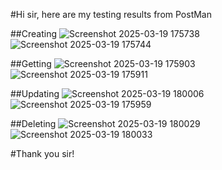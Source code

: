 #Hi sir, here are my testing results from PostMan

##Creating
![Screenshot 2025-03-19 175738](https://github.com/user-attachments/assets/7f009d27-46a1-45fc-88a6-034794b8ca16)
![Screenshot 2025-03-19 175744](https://github.com/user-attachments/assets/6e15b76c-38de-4e9c-b86d-3384b5496f26)

##Getting
![Screenshot 2025-03-19 175903](https://github.com/user-attachments/assets/7b9ca0bb-f40a-4153-8a69-5c5945af9352)
![Screenshot 2025-03-19 175911](https://github.com/user-attachments/assets/df615a00-5346-4c4b-9cea-0e460996bcac)

##Updating
![Screenshot 2025-03-19 180006](https://github.com/user-attachments/assets/d46872c3-c94c-40aa-8d34-8d2b9d3a8bca)
![Screenshot 2025-03-19 175959](https://github.com/user-attachments/assets/575750a1-bc96-48f5-b9d7-b9d5f3d158a2)

##Deleting
![Screenshot 2025-03-19 180029](https://github.com/user-attachments/assets/f137e37b-3163-4bae-b8cc-c61073b55a86)
![Screenshot 2025-03-19 180033](https://github.com/user-attachments/assets/c299729b-a646-453b-8351-1347bdc5b27a)

#Thank you sir!
